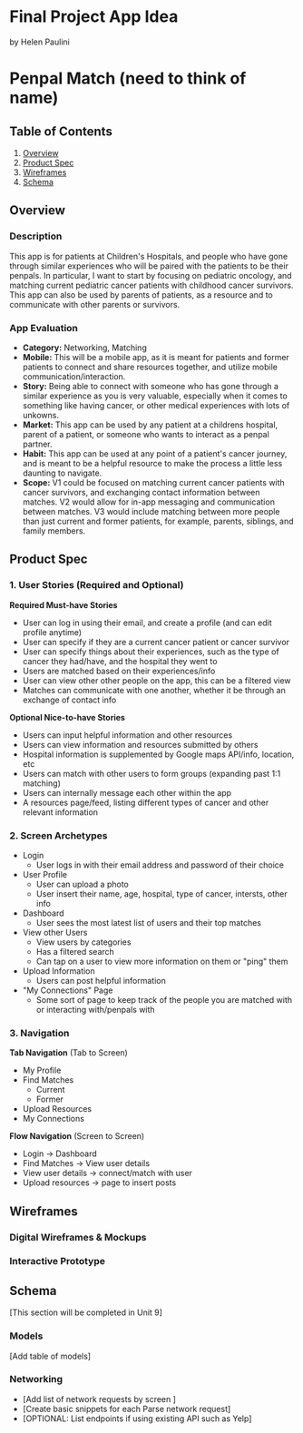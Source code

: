 Final Project App Idea
===
by Helen Paulini
# Penpal Match (need to think of name)

## Table of Contents
1. [Overview](#Overview)
1. [Product Spec](#Product-Spec)
1. [Wireframes](#Wireframes)
2. [Schema](#Schema)

## Overview
### Description
This app is for patients at Children's Hospitals, and people who have gone through similar experiences who will be paired with the patients to be their penpals. In particular, I want to start by focusing on pediatric oncology, and matching current pediatric cancer patients with childhood cancer survivors. This app can also be used by parents of patients, as a resource and to communicate with other parents or survivors.

### App Evaluation

- **Category:** Networking, Matching
- **Mobile:** This will be a mobile app, as it is meant for patients and former patients to connect and share resources together, and utilize mobile communication/interaction.
- **Story:** Being able to connect with someone who has gone through a similar experience as you is very valuable, especially when it comes to something like having cancer, or other medical experiences with lots of unkowns.
- **Market:** This app can be used by any patient at a childrens hospital, parent of a patient, or someone who wants to interact as a penpal partner.
- **Habit:** This app can be used at any point of a patient's cancer journey, and is meant to be a helpful resource to make the process a little less daunting to navigate.
- **Scope:** V1 could be focused on matching current cancer patients with cancer survivors, and exchanging contact information between matches. V2 would allow for in-app messaging and communication between matches. V3 would include matching between more people than just current and former patients, for example, parents, siblings, and family members.

## Product Spec

### 1. User Stories (Required and Optional)

**Required Must-have Stories**

* User can log in using their email, and create a profile (and can edit profile anytime)
* User can specify if they are a current cancer patient or cancer survivor
* User can specify things about their experiences, such as the type of cancer they had/have, and the hospital they went to
* Users are matched based on their experiences/info
* User can view other other people on the app, this can be a filtered view
* Matches can communicate with one another, whether it be through an exchange of contact info

**Optional Nice-to-have Stories**

* Users can input helpful information and other resources
* Users can view information and resources submitted by others
* Hospital information is supplemented by Google maps API/info, location, etc
* Users can match with other users to form groups (expanding past 1:1 matching)
* Users can internally message each other within the app
* A resources page/feed, listing different types of cancer and other relevant information

### 2. Screen Archetypes

* Login
   * User logs in with their email address and password of their choice
* User Profile
   * User can upload a photo
   * User insert their name, age, hospital, type of cancer, intersts, other info
* Dashboard
   * User sees the most latest list of users and their top matches
* View other Users
   * View users by categories
   * Has a filtered search
   * Can tap on a user to view more information on them or "ping" them
* Upload Information
   * Users can post helpful information
* "My Connections" Page
   * Some sort of page to keep track of the people you are matched with or interacting with/penpals with

### 3. Navigation

**Tab Navigation** (Tab to Screen)

* My Profile
* Find Matches
    * Current
    * Former
* Upload Resources
* My Connections

**Flow Navigation** (Screen to Screen)

* Login -> Dashboard
* Find Matches -> View user details
* View user details -> connect/match with user
* Upload resources -> page to insert posts

## Wireframes


### Digital Wireframes & Mockups

### Interactive Prototype

## Schema 
[This section will be completed in Unit 9]
### Models
[Add table of models]
### Networking
- [Add list of network requests by screen ]
- [Create basic snippets for each Parse network request]
- [OPTIONAL: List endpoints if using existing API such as Yelp]
